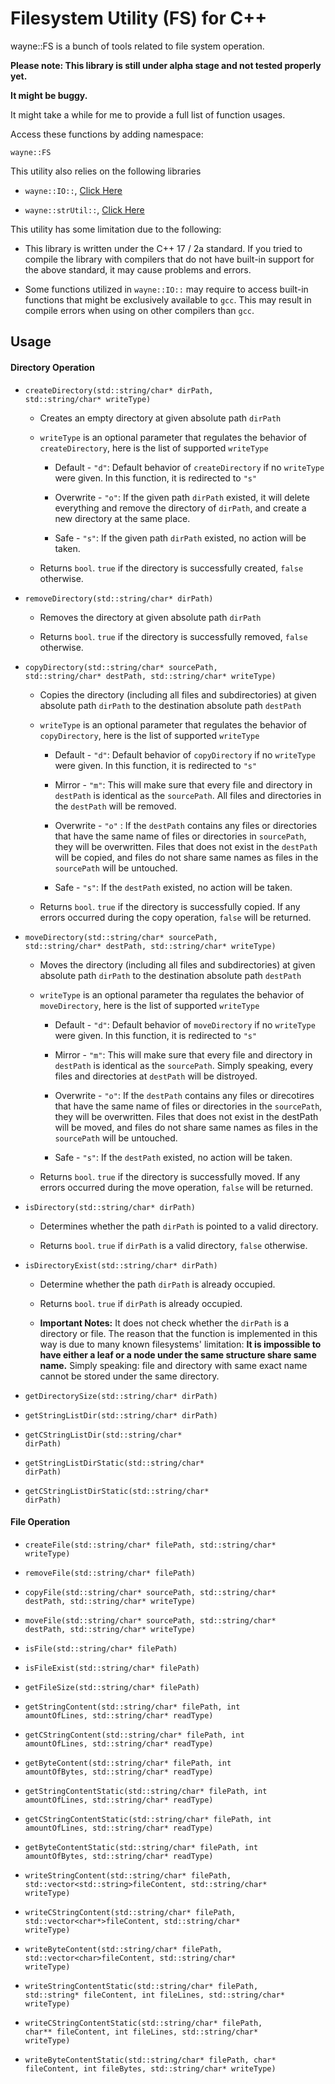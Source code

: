 # Filesystem Utility (FS) for C++

wayne::FS is a bunch of tools related to file system operation.

**Please note: This library is still under alpha stage and not tested properly yet.**

**It might be buggy.**

It might take a while for me to provide a full list of function usages.

Access these functions by adding namespace:

<code>wayne::FS</code>

This utility also relies on the following libraries

- <code>wayne::IO::</code>, [Click Here](https://github.com/tlchiu40209/CppToolkit-io)

- <code>wayne::strUtil::</code>, [Click Here](https://github.com/tlchiu40209/CppToolkit-strUtil)

This utility has some limitation due to the following:

- This library is written under the C++ 17 / 2a standard. If you tried to compile the library with compilers that do not have built-in support for the above standard, it may cause problems and errors.

- Some functions utilized in <code>wayne::IO::</code> may require to access built-in functions that might be exclusively available to <code>gcc</code>. This may result in compile errors when using on other compilers than <code>gcc</code>.

## Usage

#### Directory Operation

- <code>createDirectory(std::string/char* dirPath, std::string/char* writeType)</code>
  
  - Creates an empty directory at given absolute path <code>dirPath</code>
  
  - <code>writeType</code> is an optional parameter that regulates the behavior of <code>createDirectory</code>, here is the list of supported <code>writeType</code>
    
    - Default - <code>"d"</code>: Default behavior of <code>createDirectory</code> if no <code>writeType</code> were given. In this function, it is redirected to <code>"s"</code>
    
    - Overwrite - <code>"o"</code>: If the given path <code>dirPath</code> existed, it will delete everything and remove the directory of <code>dirPath</code>, and create a new directory at the same place.
    
    - Safe - `"s"`: If the given path `dirPath` existed, no action will be taken.
  
  - Returns <code>bool</code>. <code>true</code> if the directory is successfully created, <code>false</code> otherwise.

- <code>removeDirectory(std::string/char* dirPath)</code>
  
  - Removes the directory at given absolute path <code>dirPath</code>
  
  - Returns <code>bool</code>. <code>true</code> if the directory is successfully removed, <code>false</code> otherwise.

- <code>copyDirectory(std::string/char* sourcePath, std::string/char* destPath, std::string/char* writeType)</code>
  
  - Copies the directory (including all files and subdirectories) at given absolute path <code>dirPath</code> to the destination absolute path <code>destPath</code>
  
  - <code>writeType</code> is an optional parameter that regulates the behavior of <code>copyDirectory</code>, here is the list of supported <code>writeType</code>
    
    - Default - <code>"d"</code>: Default behavior of <code>copyDirectory</code> if no <code>writeType</code> were given. In this function, it is redirected to <code>"s"</code>
    
    - Mirror - <code>"m"</code>: This will make sure that every file and directory in <code>destPath</code> is identical as the <code>sourcePath</code>. All files and directories in the <code>destPath</code> will be removed.
    
    - Overwrite - <code>"o"</code> : If the <code>destPath</code> contains any files or directories that have the same name of files or directories in <code>sourcePath</code>, they will be overwritten. Files that does not exist in the <code>destPath</code> will be copied, and files do not share same names as files in the <code>sourcePath</code> will be untouched.
    
    - Safe -  <code>"s"</code>: If the <code>destPath</code> existed, no action will be taken.
  
  - Returns <code>bool</code>. <code>true</code> if the directory is successfully copied. If any errors occurred during the copy operation, <code>false</code> will be returned.

- <code>moveDirectory(std::string/char* sourcePath, std::string/char* destPath, std::string/char* writeType)</code>
  
  - Moves the directory (including all files and subdirectories) at given absolute path <code>dirPath</code> to the destination absolute path <code>destPath</code>
  
  - <code>writeType</code> is an optional parameter tha regulates the behavior of <code>moveDirectory</code>, here is the list of supported <code>writeType</code>
    
    - Default - <code>"d"</code>: Default behavior of <code>moveDirectory</code> if no <code>writeType</code> were given. In this function, it is redirected to <code>"s"</code>
    
    - Mirror - <code>"m"</code>: This will make sure that every file and directory in <code>destPath</code> is identical as the <code>sourcePath</code>. Simply speaking, every files and directories at <code>destPath</code> will be distroyed.
    
    - Overwrite - <code>"o"</code>: If the <code>destPath</code> contains any files or direcotires that have the same name of files or directories in the <code>sourcePath</code>, they will be overwritten. Files that does not exist in the destPath will be moved, and files do not share same names as files in the <code>sourcePath</code> will be untouched.
    
    - Safe - <code>"s"</code>: If the <code>destPath</code> existed, no action will be taken.
  
  - Returns <code>bool</code>. <code>true</code> if the directory is successfully moved. If any errors occurred during the move operation, <code>false</code> will be returned.

- <code>isDirectory(std::string/char* dirPath)</code>
  
  - Determines whether the path <code>dirPath</code> is pointed to a valid directory.
  
  - Returns <code>bool</code>. <code>true</code> if <code>dirPath</code> is a valid directory, <code>false</code> otherwise.

- <code>isDirectoryExist(std::string/char* dirPath)</code>
  
  - Determine whether the path <code>dirPath</code> is already occupied.
  
  - Returns <code>bool</code>. <code>true</code> if <code>dirPath</code> is already occupied.
  
  - **Important Notes:** It does not check whether the <code>dirPath</code> is a directory or file.   The reason that the function is implemented in this way is due to many known filesystems' limitation: **It is impossible to have either a leaf or a node under the same structure share same name.** Simply speaking: file and directory with same exact name cannot be stored under the same directory.

- <code>getDirectorySize(std::string/char* dirPath)</code>

- <code>getStringListDir(std::string/char* dirPath)</code>

- <code>getCStringListDir(std::string/char* dirPath)</code>

- <code>getStringListDirStatic(std::string/char* dirPath)</code>

- <code>getCStringListDirStatic(std::string/char* dirPath)</code>

#### File Operation

- <code>createFile(std::string/char* filePath, std::string/char* writeType)</code>

- <code>removeFile(std::string/char* filePath)</code>

- <code>copyFile(std::string/char* sourcePath, std::string/char* destPath, std::string/char* writeType)</code>

- <code>moveFile(std::string/char* sourcePath, std::string/char* destPath, std::string/char* writeType)</code>

- <code>isFile(std::string/char* filePath)</code>

- <code>isFileExist(std::string/char* filePath)</code>

- <code>getFileSize(std::string/char* filePath)</code>

- <code>getStringContent(std::string/char* filePath, int amountOfLines, std::string/char* readType)</code>

- <code>getCStringContent(std::string/char* filePath, int amountOfLines, std::string/char* readType)</code>

- <code>getByteContent(std::string/char* filePath, int amountOfBytes, std::string/char* readType)</code>

- <code>getStringContentStatic(std::string/char* filePath, int amountOfLines, std::string/char* readType)</code>

- <code>getCStringContentStatic(std::string/char* filePath, int amountOfLines, std::string/char* readType)</code>

- <code>getByteContentStatic(std::string/char* filePath, int amountOfBytes, std::string/char* readType)</code>

- <code>writeStringContent(std::string/char* filePath, std::vector\<std::string\>fileContent, std::string/char* writeType)</code>

- <code>writeCStringContent(std::string/char* filePath, std::vector\<char\*\>fileContent, std::string/char* writeType)</code>

- <code>writeByteContent(std::string/char* filePath, std::vector\<char\>fileContent, std::string/char* writeType)</code>

- <code>writeStringContentStatic(std::string/char* filePath, std::string* fileContent, int fileLines, std::string/char* writeType)</code>

- <code>writeCStringContentStatic(std::string/char* filePath, char\*\*  fileContent, int fileLines, std::string/char* writeType)</code>

- <code>writeByteContentStatic(std::string/char* filePath, char* fileContent, int fileBytes, std::string/char* writeType)</code>
